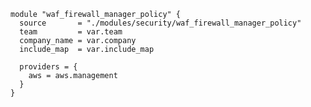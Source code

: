     module "waf_firewall_manager_policy" {
      source       = "./modules/security/waf_firewall_manager_policy"
      team         = var.team
      company_name = var.company
      include_map  = var.include_map
    
      providers = {
        aws = aws.management
      }
    }
